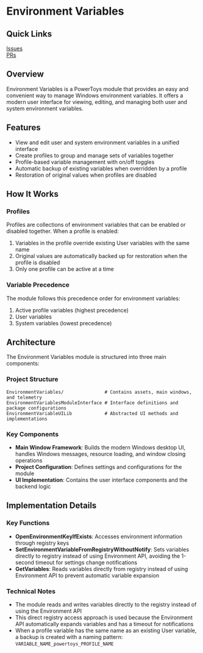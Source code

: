 # Environment Variables

## Quick Links

[Issues](https://github.com/microsoft/PowerToys/issues?q=is%3Aissue%20state%3Aopen%20label%3A%22Product-Environment%20Variables%22)<br>
[PRs](https://github.com/microsoft/PowerToys/pulls?q=is%3Apr+Environment+Variable+is%3Aopen)

## Overview

Environment Variables is a PowerToys module that provides an easy and convenient way to manage Windows environment variables. It offers a modern user interface for viewing, editing, and managing both user and system environment variables.

## Features

- View and edit user and system environment variables in a unified interface
- Create profiles to group and manage sets of variables together
- Profile-based variable management with on/off toggles
- Automatic backup of existing variables when overridden by a profile
- Restoration of original values when profiles are disabled

## How It Works

### Profiles

Profiles are collections of environment variables that can be enabled or disabled together. When a profile is enabled:

1. Variables in the profile override existing User variables with the same name
2. Original values are automatically backed up for restoration when the profile is disabled
3. Only one profile can be active at a time

### Variable Precedence

The module follows this precedence order for environment variables:
1. Active profile variables (highest precedence)
2. User variables
3. System variables (lowest precedence)

## Architecture

The Environment Variables module is structured into three main components:

### Project Structure

```
EnvironmentVariables/               # Contains assets, main windows, and telemetry
EnvironmentVariablesModuleInterface # Interface definitions and package configurations
EnvironmentVariableUILib            # Abstracted UI methods and implementations
```

### Key Components

- **Main Window Framework**: Builds the modern Windows desktop UI, handles Windows messages, resource loading, and window closing operations
- **Project Configuration**: Defines settings and configurations for the module
- **UI Implementation**: Contains the user interface components and the backend logic

## Implementation Details

### Key Functions

- **OpenEnvironmentKeyIfExists**: Accesses environment information through registry keys
- **SetEnvironmentVariableFromRegistryWithoutNotify**: Sets variables directly to registry instead of using Environment API, avoiding the 1-second timeout for settings change notifications
- **GetVariables**: Reads variables directly from registry instead of using Environment API to prevent automatic variable expansion

### Technical Notes

- The module reads and writes variables directly to the registry instead of using the Environment API
- This direct registry access approach is used because the Environment API automatically expands variables and has a timeout for notifications
- When a profile variable has the same name as an existing User variable, a backup is created with a naming pattern: `VARIABLE_NAME_powertoys_PROFILE_NAME`
